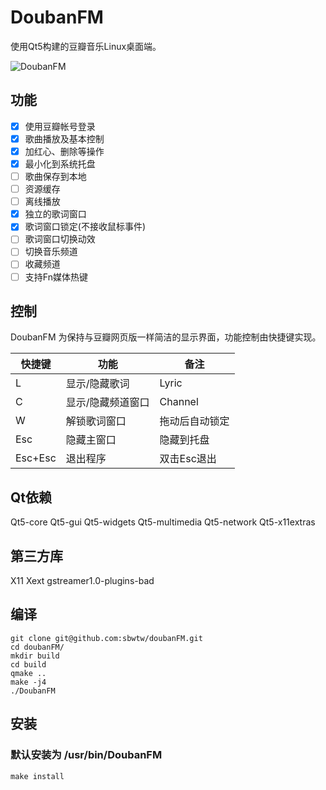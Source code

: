 # DoubanFM
使用Qt5构建的豆瓣音乐Linux桌面端。

![DoubanFM](https://raw.githubusercontent.com/sbwtw/doubanFM/master/screenshot/MainWindow.png)

## 功能
- [x] 使用豆瓣帐号登录
- [x] 歌曲播放及基本控制
- [x] 加红心、删除等操作
- [x] 最小化到系统托盘
- [ ] 歌曲保存到本地
- [ ] 资源缓存
- [ ] 离线播放
- [x] 独立的歌词窗口
- [x] 歌词窗口锁定(不接收鼠标事件)
- [ ] 歌词窗口切换动效
- [ ] 切换音乐频道
- [ ] 收藏频道
- [ ] 支持Fn媒体热键

## 控制
DoubanFM 为保持与豆瓣网页版一样简洁的显示界面，功能控制由快捷键实现。

|快捷键 |功能             |备注                   |
|-------|-----------------|-----------------------|
|L      |显示/隐藏歌词    |Lyric                  |
|C      |显示/隐藏频道窗口|Channel                |
|W      |解锁歌词窗口     |拖动后自动锁定         |
|Esc    |隐藏主窗口       |隐藏到托盘             |
|Esc+Esc|退出程序         |双击Esc退出            |

## Qt依赖
Qt5-core Qt5-gui Qt5-widgets Qt5-multimedia Qt5-network Qt5-x11extras
## 第三方库
X11 Xext gstreamer1.0-plugins-bad

## 编译
```
git clone git@github.com:sbwtw/doubanFM.git
cd doubanFM/
mkdir build
cd build
qmake ..
make -j4
./DoubanFM
```

## 安装
### 默认安装为 /usr/bin/DoubanFM
```
make install
```
